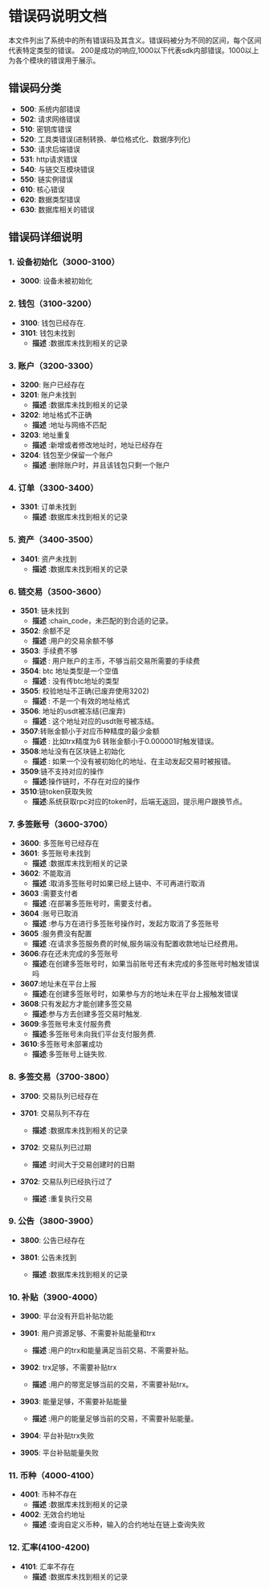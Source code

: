 # 错误码说明文档

本文件列出了系统中的所有错误码及其含义。错误码被分为不同的区间，每个区间代表特定类型的错误。
200是成功的响应,1000以下代表sdk内部错误。1000以上为各个模块的错误用于展示。

## 错误码分类

- **500**: 系统内部错误
- **502**: 请求网络错误
- **510**: 密钥库错误
- **520**: 工具类错误(进制转换、单位格式化、数据序列化)
- **530**: 请求后端错误
- **531**: http请求错误
- **540**: 与链交互模块错误
- **550**: 链实例错误
- **610**: 核心错误
- **620**: 数据类型错误
- **630**: 数据库相关的错误

## 错误码详细说明

### 1. 设备初始化（3000-3100）

- **3000**: 设备未被初始化

### 2. 钱包（3100-3200）
- **3100**: 钱包已经存在.   
- **3101**: 钱包未找到
   - **描述** :数据库未找到相关的记录

### 3. 账户（3200-3300）
- **3200**: 账户已经存在
- **3201**: 账户未找到
   - **描述** :数据库未找到相关的记录
- **3202**: 地址格式不正确
   - **描述** :地址与网络不匹配
- **3203**: 地址重复
   - **描述** :新增或者修改地址时，地址已经存在
- **3204**: 钱包至少保留一个账户
   - **描述** :删除账户时，并且该钱包只剩一个账户


### 4. 订单（3300-3400）
- **3301**: 订单未找到
   - **描述** :数据库未找到相关的记录

### 5. 资产（3400-3500）
- **3401**: 资产未找到
   - **描述** :数据库未找到相关的记录

### 6. 链交易（3500-3600）
- **3501**: 链未找到
   - **描述** :chain_code，未匹配的到合适的记录。
- **3502**: 余额不足
   - **描述** :用户的交易余额不够
- **3503**: 手续费不够
   - **描述** : 用户账户的主币，不够当前交易所需要的手续费
- **3504**: btc 地址类型是一个空值
   - **描述** : 没有传btc地址的类型
- **3505**: 校验地址不正确(已废弃使用3202)
   - **描述** : 不是一个有效的地址格式
- **3506**: 地址的usdt被冻结(已废弃)
   - **描述** : 这个地址对应的usdt账号被冻结。
- **3507**:转账金额小于对应币种精度的最少金额
   - **描述** : 比如trx精度为6 转账金额小于0.000001时触发错误。
- **3508**:地址没有在区块链上初始化
   - **描述** : 如果一个没有被初始化的地址、在主动发起交易时被报错。   
- **3509**:链不支持对应的操作
   - **描述**:操作链时，不存在对应的操作
- **3510**:链token获取失败
   - **描述**:系统获取rpc对应的token时，后端无返回，提示用户跟换节点。

### 7. 多签账号（3600-3700）
- **3600**: 多签账号已经存在
- **3601**: 多签账号未找到
   - **描述** :数据库未找到相关的记录
- **3602**: 不能取消
   - **描述** :取消多签账号时如果已经上链中、不可再进行取消
- **3603** :需要支付者
   - **描述** :在部署多签账号时，需要支付者。
- **3604** :账号已取消
   - **描述** :参与方在进行多签账号操作时，发起方取消了多签账号
- **3605** :服务费没有配置
   - **描述** :在请求多签服务费的时候,服务端没有配置收款地址已经费用。
- **3606**:存在还未完成的多签账号
   - **描述**:在创建多签账号时，如果当前账号还有未完成的多签账号时触发错误吗
- **3607**:地址未在平台上报
   - **描述**:在创建多签账号时，如果参与方的地址未在平台上报触发错误
- **3608**:只有发起方才能创建多签交易
   - **描述**:参与方去创建多签交易时触发.
- **3609**:多签账号未支付服务费
   - **描述**:多签账号未向我们平台支付服务费.
- **3610**:多签账号未部署成功
   - **描述**:多签账号上链失败.

### 8. 多签交易（3700-3800）
- **3700**: 交易队列已经存在

- **3701**: 交易队列不存在
   - **描述** :数据库未找到相关的记录
- **3702**: 交易队列已过期
   - **描述** :时间大于交易创建时的日期
- **3702**: 交易队列已经执行过了
   - **描述** :重复执行交易

### 9. 公告（3800-3900）
- **3800**: 公告已经存在

- **3801**: 公告未找到
   - **描述** :数据库未找到相关的记录

### 10. 补贴（3900-4000）
- **3900**: 平台没有开启补贴功能

- **3901**: 用户资源足够、不需要补贴能量和trx
   - **描述** :用户的trx和能量满足当前交易、不需要补贴。

- **3902**: trx足够，不需要补贴trx
   - **描述** :用户的带宽足够当前的交易，不需要补贴trx。

- **3903**: 能量足够，不需要补贴能量
   - **描述** :用户的能量足够当前的交易，不需要补贴能量。

- **3904**: 平台补贴trx失败

- **3905**: 平台补贴能量失败

### 11. 币种（4000-4100）
- **4001**: 币种不存在
   - **描述** :数据库未找到相关的记录
- **4002**: 无效合约地址
   - **描述** :查询自定义币种，输入的合约地址在链上查询失败


### 12. 汇率(4100-4200)
- **4101**: 汇率不存在
   - **描述** :数据库未找到相关的记录